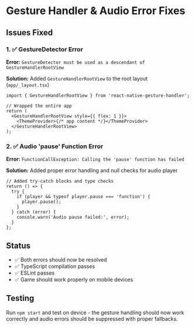 # Gesture Handler & Audio Error Fixes

## Issues Fixed

### 1. ✅ GestureDetector Error

**Error:** `GestureDetector must be used as a descendant of GestureHandlerRootView`

**Solution:** Added `GestureHandlerRootView` to the root layout (`app/_layout.tsx`)

```tsx
import { GestureHandlerRootView } from 'react-native-gesture-handler';

// Wrapped the entire app
return (
  <GestureHandlerRootView style={{ flex: 1 }}>
    <ThemeProvider>{/* app content */}</ThemeProvider>
  </GestureHandlerRootView>
);
```

### 2. ✅ Audio 'pause' Function Error

**Error:** `FunctionCallException: Calling the 'pause' function has failed`

**Solution:** Added proper error handling and null checks for audio player

```tsx
// Added try-catch blocks and type checks
return () => {
  try {
    if (player && typeof player.pause === 'function') {
      player.pause();
    }
  } catch (error) {
    console.warn('Audio pause failed:', error);
  }
};
```

## Status

- ✅ Both errors should now be resolved
- ✅ TypeScript compilation passes
- ✅ ESLint passes
- ✅ Game should work properly on mobile devices

## Testing

Run `npm start` and test on device - the gesture handling should now work correctly and audio errors should be suppressed with proper fallbacks.
